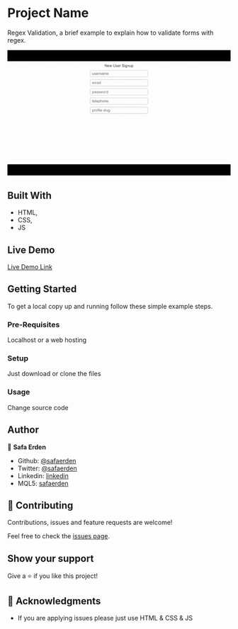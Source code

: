 # Project Name

Regex Validation, a brief example to explain how to validate forms with regex.

![screenshot](./screenshot.gif)

## Built With

- HTML,
- CSS,
- JS

## Live Demo

[Live Demo Link](https://safaerden.github.io/Regex-Validation-Exapmle/)


## Getting Started

To get a local copy up and running follow these simple example steps.

### Pre-Requisites
Localhost or a web hosting

### Setup
Just download or clone the files

### Usage
Change source code


## Author

👤 **Safa Erden**

- Github: [@safaerden](https://github.com/SafaErden)
- Twitter: [@safaerden](https://twitter.com/safaerden)
- Linkedin: [linkedin](https://www.linkedin.com/in/SafaErden/)
- MQL5: [safaerden](https://www.mql5.com/en/users/safaerden)

## 🤝 Contributing

Contributions, issues and feature requests are welcome!

Feel free to check the [issues page](https://github.com/SafaErden/Regex-Validation-Exapmle/issues).

## Show your support

Give a ⭐️ if you like this project!

## 📝 Acknowledgments

- If you are applying issues please just use HTML & CSS & JS
